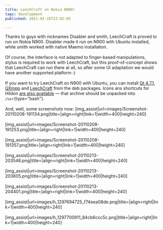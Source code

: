 ```yaml
---
title: LeechCraft on Nokia N900!
tags: development
published: 2011-02-16T22:02:05

---
```


Thanks to guys with nicknames Disabler and smith, LeechCraft is proved
to run on Nokia N900. Disabler made it run on N900 with Ubuntu
installed, while smith worked with native Maemo installation.\
\
Of course, the interface is not adapted to finger-based manipulations,
stylus is required to work with LeechCraft, but this proof-of-concept
shows that LeechCraft can run there at all, so after some UI adaptation
we would have another supported platform :)\
\
If you want to try LeechCraft on N900 with Ubuntu, you can install [Qt
4.7.1](/files/qt-everywhere-opensource-src_4.7.1-1_armel.deb),
[QXmpp](/files/qxmpp_0.2.92-git20110213_armel.deb) and
[LeechCraft](/files/leechcraft_20110213-1_armel.deb) from the deb
packages. Icons ans shortcuts for Hildon [are also
available](/files/leechcraft-n900-icons.zip) — that archive should be
unpacked into `/usr`{type="bash"}.\
\
And, well, some screenshots now:
\[img\_assist|url=images/Screenshot-20110208-191134.png|title=|align=right|link=1|width=400|height=240\]\
\
\[img\_assist|url=images/Screenshot-20110208-191253.png|title=|align=right|link=1|width=400|height=240\]\
\
\[img\_assist|url=images/Screenshot-20110208-191357.png|title=|align=right|link=1|width=400|height=240\]\
\
\[img\_assist|url=images/Screenshot-20110213-203546.png|title=|align=right|link=1|width=400|height=240\]\
\
\[img\_assist|url=images/Screenshot-20110213-203605.png|title=|align=right|link=1|width=400|height=240\]\
\
\[img\_assist|url=images/Screenshot-20110213-204401.png|title=|align=right|link=1|width=400|height=240\]\
\
\[img\_assist|url=images/h\_1297694725\_f74eea08de.png|title=|align=right|link=1|width=400|height=240\]\
\
\[img\_assist|url=images/h\_1297700911\_84cb6ccc5c.png|title=|align=right|link=1|width=400|height=240\]